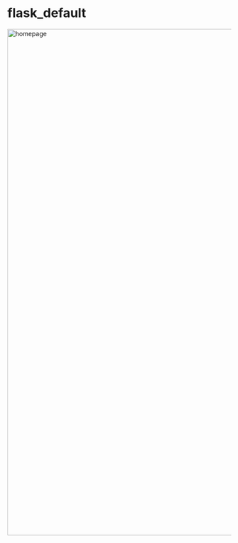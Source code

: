 # flask_default

<img width="1140" alt="homepage" src="https://github.com/YvonneZuo/flask_default/assets/97566388/e817df1a-2f41-4afc-af05-d843cc613d05">
